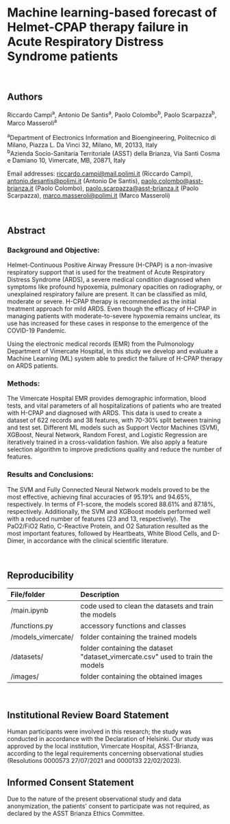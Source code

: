 # Machine learning-based forecast of Helmet-CPAP therapy failure in Acute Respiratory Distress Syndrome patients

<br>

## Authors
Riccardo Campi<sup>a</sup>, Antonio De Santis<sup>a</sup>, Paolo Colombo<sup>b</sup>, Paolo Scarpazza<sup>b</sup>, Marco Masseroli<sup>a</sup>

<sup>a</sup>Department of Electronics Information and Bioengineering, Politecnico di Milano, Piazza L. Da Vinci 32, Milano, MI, 20133, Italy<br>
<sup>b</sup>Azienda Socio-Sanitaria Territoriale (ASST) della Brianza, Via Santi Cosma e Damiano 10, Vimercate, MB, 20871, Italy

Email addresses: riccardo.campi@mail.polimi.it (Riccardo Campi), antonio.desantis@polimi.it (Antonio De Santis), paolo.colombo@asst-brianza.it (Paolo Colombo), paolo.scarpazza@asst-brianza.it (Paolo Scarpazza), marco.masseroli@polimi.it (Marco Masseroli)

<br>

## Abstract
### Background and Objective:
Helmet-Continuous Positive Airway Pressure (H-CPAP) is a non-invasive respiratory support that is used for the treatment of Acute Respiratory Distress Syndrome (ARDS), a severe medical condition diagnosed when symptoms like profound hypoxemia, pulmonary opacities on radiography, or unexplained respiratory failure are present.
It can be classified as mild, moderate or severe.
H-CPAP therapy is recommended as the initial treatment approach for mild ARDS.
Even though the efficacy of H-CPAP in managing patients with moderate-to-severe hypoxemia remains unclear, its use has increased for these cases in response to the emergence of the COVID-19 Pandemic.

Using the electronic medical records (EMR) from the Pulmonology Department of Vimercate Hospital, in this study we develop and evaluate a Machine Learning (ML) system able to predict the failure of H-CPAP therapy on ARDS patients.

### Methods:
The Vimercate Hospital EMR provides demographic information, blood tests, and vital parameters of all hospitalizations of patients who are treated with H-CPAP and diagnosed with ARDS.
This data is used to create a dataset of 622 records and 38 features, with 70-30% split between training and test set.
Different ML models such as Support Vector Machines (SVM), XGBoost, Neural Network, Random Forest, and Logistic Regression are iteratively trained in a cross-validation fashion.
We also apply a feature selection algorithm to improve predictions quality and reduce the number of features.

### Results and Conclusions:
The SVM and Fully Connected Neural Network models proved to be the most effective, achieving final accuracies of 95.19% and 94.65%, respectively. In terms of F1-score, the models scored 88.61% and 87.18%, respectively. Additionally, the SVM and XGBoost models performed well with a reduced number of features (23 and 13, respectively).
The PaO2/FiO2 Ratio, C-Reactive Protein, and O2 Saturation resulted as the most important features, followed by Heartbeats, White Blood Cells, and D-Dimer, in accordance with the clinical scientific literature.

<br>

## Reproducibility

| File/folder        | Description                                                                    |
|:------------------ |:------------------------------------------------------------------------------ |
| /main.ipynb        | code used to clean the datasets and train the models                           |
| /functions.py      | accessory functions and classes                                                |
| /models_vimercate/ | folder containing the trained models                                           |
| /datasets/         | folder containing the dataset "dataset_vimercate.csv" used to train the models |
| /images/           | folder containing the obtained images                                          |

<br>

## Institutional Review Board Statement
Human participants were involved in this research; the study was conducted in accordance with the Declaration of Helsinki. Our study was approved by the local institution, Vimercate Hospital, ASST-Brianza, according to the legal requirements concerning observational studies (Resolutions 0000573 27/07/2021 and 0000133 22/02/2023).

## Informed Consent Statement
Due to the nature of the present observational study and data anonymization, the patients' consent to participate was not required, as declared by the ASST Brianza Ethics Committee.
